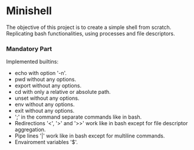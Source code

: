 # Minishell

The objective of this project is to create a simple shell from scratch. Replicating bash functionalities, using processes and file descriptors.

### Mandatory Part

Implemented builtins:

* echo with option '-n'.
* pwd without any options.
* export without any options.
* cd with only a relative or absolute path.
* unset without any options.
* env without any options.
* exit without any options.
* ';' in the command separate commands like in bash.
* Redirections '<', '>' and '>>' work like in bash except for file descriptor aggregation.
* Pipe lines '|' work like in bash except for multiline commands.
* Envairoment variables '$'.
